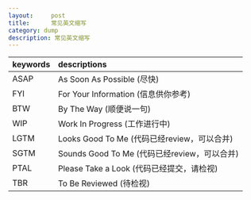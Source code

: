```yaml
---
layout:     post
title:      常见英文缩写
category: dump
description: 常见英文缩写
---
```


| **keywords** | **descriptions** |
| :------ | :------ |
| ASAP | As Soon As Possible (尽快) |
| FYI | For Your Information (信息供你参考) |
| BTW | By The Way (顺便说一句) |
| WIP | Work In Progress (工作进行中) |
| LGTM | Looks Good To Me (代码已经review，可以合并) |
| SGTM | Sounds Good To Me (代码已经review，可以合并) |
| PTAL | Please Take a Look (代码已经提交，请检视) |
| TBR | To Be Reviewed (待检视) |
